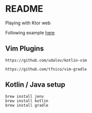 # README

Playing with Ktor web

Following example [here](https://github.com/kotlin/ktor)

## Vim Plugins

    https://github.com/udalov/kotlin-vim

    https://github.com/tfnico/vim-gradle

## Kotlin / Java setup

    brew install jenv
    brew install kotlin
    brew install gradle

